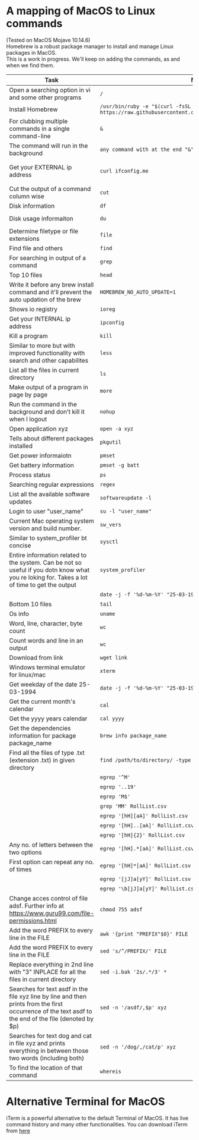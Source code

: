 # A mapping of MacOS to Linux commands
(Tested on MacOS Mojave 10.14.6)  
Homebrew is a robust package manager to install and manage Linux packages in MacOS.  
This is a work in progress. We'll keep on adding the commands, as and when we find them.

|Task|	MacOS|	Ubuntu/Linux|
|---|---|---|
|Open a searching option in vi and some other programs	|`/`|	same|
|Install Homebrew	|`/usr/bin/ruby -e "$(curl -fsSL https://raw.githubusercontent.com/Homebrew/install/master/install)"`|	same|
|For clubbing multiple commands in a single command-line	|`&`|	same|
|The command will run in the background	|`any command with at the end "&" without the quotes`|	same|
|Get your EXTERNAL ip address	|`curl ifconfig.me`|	`dig @resolver4.opendns.com myip.opendns.com +short`|
|Cut the output of a command column wise	|`cut`|	same|
|Disk information	|`df`|	lsblk'|
|Disk usage informaiton	|`du`|	explore the command `lsblk`|
|Determine filetype or file extensions	|`file`|	same|
|Find file and others	|`find`|	same|
|For searching in output of a command	|`grep`|	same|
|Top 10 files	|`head`|	same|
|Write it before any brew install command and it'll prevent the auto updation of the brew	|`HOMEBREW_NO_AUTO_UPDATE=1`|	not applicable for linux|
|Shows io registry	|`ioreg`|	`iostat`|
|Get your INTERNAL ip address	|`ipconfig`|	`hostname -I` uppercase "i"|
|Kill a program	|`kill`|	same|
|Similar to more but with improved functionality with search and other capabilites	|`less`|	same|
|List all the files in current directory	|`ls`|	same|
|Make output of a program in page by page	|`more`|	same|
|Run the command in the background and don’t kill it when I logout	|`nohup`|	same|
|Open application xyz	|`open -a xyz`|	same|
|Tells about different packages installed	|`pkgutil`|	`pacman –Qi bash`|
|Get power informaiotn	|`pmset`|	`lshw`|
|Get battery information	|`pmset -g batt`|	`inxi`|
|Process status	|`ps`|	same|
|Searching regular expressions	|`regex`|	same|
|List all the available software updates	|`softwareupdate -l`|	`sudo apt list --upgradable`|
|Login to user "user_name"	|`su -l "user_name"`|	`su -- username`|
|Current Mac operating system version and build number.	|`sw_vers`|	`lsb_release -a`|
|Similar to system_profiler bt concise	|`sysctl`|`uname`|
|Entire information related to the system. Can be not so useful if you dotn know what you re loking for. Takes a lot of time to get the output	|`system_profiler`|	check `lshw` and `lscpu`|
|	|`date -j -f '%d-%m-%Y' "25-03-1994" +'%A'`|	same|
|Bottom 10 files	|`tail`|	same|
|Os info	|`uname`|	same|
|Word, line, character, byte count	|`wc`|	same|
|Count words and line in an output	|`wc`|	same|
|Download from link	|`wget link`|	same|
|Windows terminal emulator for linux/mac	|`xterm`|	same|
|Get weekday of the date 25-03-1994	|`date -j -f '%d-%m-%Y' "25-03-1994" +'%A'`|	same|
|Get the current month's calendar	|`cal`|	same|
|Get the yyyy years calendar	|`cal yyyy`|	same|
|Get the dependencies information for package package_name	|`brew info package_name`|	`apt-cache depends package_name`|
|Find all the files of type .txt (extension .txt) in given directory	|`find /path/to/directory/ -type f -name "*.txt"`|	same|
|	|`egrep '^M'`|	same|
|	|`egrep '..19'`|	same|
|	|`egrep 'M$'`|	same|
|	|`grep 'MM' RollList.csv`|	same|
|	|`egrep '[hH][aA]' RollList.csv`|	same|
|	|`egrep '[hH]..[aA]' RollList.csv`|	same|
|	|`egrep '[hH]{2}' RollList.csv`|	same|
|Any no. of letters between the two options	|`egrep '[hH].*[aA]' RollList.csv`|	same|
|First option can repeat any no. of times	|`egrep '[hH]*[aA]' RollList.csv`|	same|
|	|`egrep '[jJ]a[yY]' RollList.csv `|	same|
|	|`egrep '\b[jJ]a[yY]' RollList.csv `|	same|
|Change acces control of file adsf. Further info at https://www.guru99.com/file-permissions.html	|`chmod 755 adsf`|	same|
|Add the word PREFIX to every line in the FILE	|`awk '{print "PREFIX"$0}' FILE`|	same|
|Add the word PREFIX to every line in the FILE	|`sed 's/^/PREFIX/' FILE`|	same|
|Replace everything in 2nd line with "3" INPLACE for all the files in current directory	|`sed -i.bak '2s/.*/3' *`|	same|
|Searches for text asdf in the file xyz line by line and then prints from the first occurrence of the text asdf to the end of the file (denoted by $p)	|`sed -n '/asdf/,$p' xyz`|	same|
|Searches for text dog and cat in file xyz and prints everything in between those two words (including both)	|`sed -n '/dog/,/cat/p' xyz`|	same|
|To find the location of that command	|`whereis`|	same|

# Alternative Terminal for MacOS  
iTerm is a powerful alternative to the default Terminal of MacOS. It has live command history and many other functionalities.
You can download iTerm from [here](https://iterm2.com/downloads.html)
